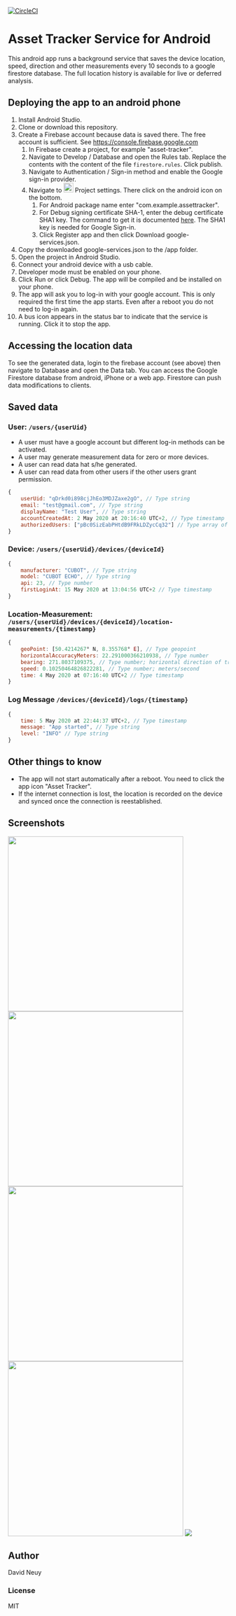 [![CircleCI](https://circleci.com/gh/inouiw/AssetTrackerServiceAndroid.svg?style=svg)](https://circleci.com/gh/inouiw/AssetTrackerServiceAndroid/tree/master)

# Asset Tracker Service for Android
This android app runs a background service that saves the device location, speed, direction and other measurements every 10 seconds to a google firestore database. 
The full location history is available for live or deferred analysis.

## Deploying the app to an android phone
1. Install Android Studio.
1. Clone or download this repository.
1. Create a Firebase account because data is saved there. The free account is sufficient. See https://console.firebase.google.com
    1. In Firebase create a project, for example "asset-tracker".
    1. Navigate to Develop / Database  and open the Rules tab. Replace the contents with the content of the file `firestore.rules`. Click publish.
    1. Navigate to Authentication / Sign-in method and enable the Google sign-in provider.
    1. Navigate to <img src="https://storage.googleapis.com/support-kms-prod/vMSwtm9y2uvHQAg2OfjmWpsBMtG4xwSIPWxh" width="22" heigth="22"> Project settings. There click on the android icon on the bottom. 
        1. For Android package name enter "com.example.assettracker".
        1. For Debug signing certificate SHA-1, enter the debug certificate SHA1 key. The command to get it is documented [here](https://developers.google.com/android/guides/client-auth). The SHA1 key is needed for Google Sign-in.
        1. Click Register app and then click Download google-services.json.
1. Copy the downloaded google-services.json to the /app folder.
1. Open the project in Android Studio.
1. Connect your android device with a usb cable.
1. Developer mode must be enabled on your phone.
1. Click Run or click Debug. The app will be compiled and be installed on your phone.
1. The app will ask you to log-in with your google account. This is only required the first time the app starts. Even after a reboot you do not need to log-in again.
1. A bus icon appears in the status bar to indicate that the service is running. Click it to stop the app.

## Accessing the location data
To see the generated data, login to the firebase account (see above) then navigate to Database and open the Data tab. You can access the Google Firestore database from android, iPhone
or a web app. Firestore can push data modifications to clients.

## Saved data

### User: `/users/{userUid}`

- A user must have a google account but different log-in methods can be activated.
- A user may generate measurement data for zero or more devices.
- A user can read data hat s/he generated.
- A user can read data from other users if the other users grant permission.
 
 ``` javascript
 { 
     userUid: "qDrkd0i898cjJhEo3MDJZaxe2gO", // Type string
     email: "test@gmail.com", // Type string
     displayName: "Test User", // Type string
     accountCreatedAt: 2 May 2020 at 20:16:40 UTC+2, // Type timestamp
     authorizedUsers: ["pBc0SizEabPHtdB9FRkLDZycCq32"] // Type array of String
 }
 ```

### Device: `/users/{userUid}/devices/{deviceId}`
 
 ``` javascript
 { 
     manufacturer: "CUBOT", // Type string
     model: "CUBOT ECHO", // Type string
     api: 23, // Type number
     firstLoginAt: 15 May 2020 at 13:04:56 UTC+2 // Type timestamp
 }
 ```

### Location-Measurement: `/users/{userUid}/devices/{deviceId}/location-measurements/{timestamp}`

``` javascript
{ 
    geoPoint: [50.4214267° N, 8.355768° E], // Type geopoint
    horizontalAccuracyMeters: 22.291000366210938, // Type number
    bearing: 271.8037109375, // Type number; horizontal direction of travel in degrees 0.0-360.0
    speed: 0.10250464826822281, // Type number; meters/second
    time: 4 May 2020 at 07:16:40 UTC+2 // Type timestamp
}
```

### Log Message `/devices/{deviceId}/logs/{timestamp}`

``` javascript
{ 
    time: 5 May 2020 at 22:44:37 UTC+2, // Type timestamp
    message: "App started", // Type string
    level: "INFO" // Type string
}
```

## Other things to know

 - The app will not start automatically after a reboot. You need to click the app icon "Asset Tracker". 
 - If the internet connection is lost, the location is recorded on the device and synced once the connection is reestablished.

## Screenshots
<img src="screenshots/sign-in.png" width="400" />
<img src="screenshots/location-access.png" width="400" />
<img src="screenshots/notification-icon.png" width="400" />
<img src="screenshots/notification-text.png" width="400" />
<img src="screenshots/firebase.png" />

## Author
David Neuy

### License
MIT
